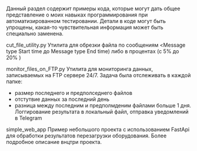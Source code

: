 Данный раздел содержит примеры кода, которые могут дать общее представление о моих навыках программирования при автоматизированном тестировании.
Детали в коде могут быть упрощены, какая-то чувствительная информация может быть специально заменена.

cut_file_utility.py
Утилита для обрезки файла по сообщениям <Message type Start time до Message type End time) либо в процентах (с 5% до 20% )

monitor_files_on_FTP.py
Утилита для мониторинга данных, записываемых на FTP сервере 24/7. Задача была отслеживать в каждой папке:
- размер последнего и предполседнего файлов
- отстутвие данных за последний день
- разница между последним и предполмденим файлами больше 1 дня.
Логгирование результата в локальный файл, отправка уведомлений в Telegram

simple_web_app
Пример небольшого проекта с использованием FastApi для обработки результатов перезагрузки оборудования.
Более подробное описание внцтри проекта.
